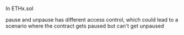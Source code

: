 In ETHx.sol

pause and unpause has different access control, which could lead to a scenario where the contract gets paused but can't get unpaused 